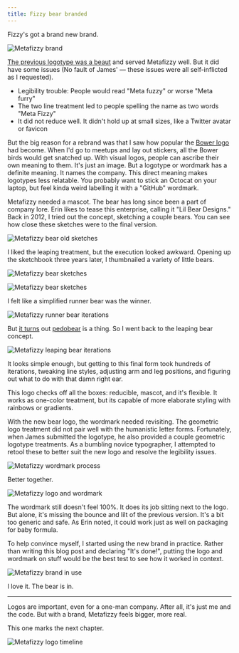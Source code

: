 ```yaml
---
title: Fizzy bear branded
---
```


Fizzy's got a brand new brand.

![Metafizzy brand](http://i.imgur.com/T0sVgzD.png)

[The previous logotype was a beaut](/blog/logotype-james-edmondson) and served Metafizzy well. But it did have some issues (No fault of James' — these issues were all self-inflicted as I requested).

+ Legibility trouble: People would read "Meta fuzzy" or worse "Meta furry"
+ The two line treatment led to people spelling the name as two words "Meta Fizzy"
+ It did not reduce well. It didn't hold up at small sizes, like a Twitter avatar or favicon

But the big reason for a rebrand was that I saw how popular the [Bower logo](http://bower.io/docs/about/#logo) had become. When I'd go to meetups and lay out stickers, all the Bower birds would get snatched up. With visual logos, people can ascribe their own meaning to them. It's just an image. But a logotype or wordmark has a definite meaning. It names the company. This direct meaning makes logotypes less relatable. You probably want to stick an Octocat on your laptop, but feel kinda weird labelling it with a "GitHub" wordmark.

Metafizzy needed a mascot. The bear has long since been a part of company lore. Erin likes to tease this enterprise, calling it "Lil Bear Designs." Back in 2012, I tried out the concept, sketching a couple bears. You can see how close these sketches were to the final version.

![Metafizzy bear old sketches](http://i.imgur.com/JTAGo.jpg)

I liked the leaping treatment, but the execution looked awkward. Opening up the sketchbook three years later, I thumbnailed a variety of little bears.

![Metafizzy bear sketches](http://i.imgur.com/vSPwb0h.jpg)

![Metafizzy bear sketches](http://i.imgur.com/3UIH4gx.jpg)

I felt like a simplified runner bear was the winner.

![Metafizzy runner bear iterations](http://i.imgur.com/nT7Ko4E.png)

But [it turns](https://twitter.com/hacks/status/651839881900093440) out [pedobear](https://en.wikipedia.org/wiki/Pedobear) is a thing. So I went back to the leaping bear concept.

![Metafizzy leaping bear iterations](http://i.imgur.com/ahH87P3.png)

It looks simple enough, but getting to this final form took hundreds of iterations, tweaking line styles, adjusting arm and leg positions, and figuring out what to do with that damn right ear.

This logo checks off all the boxes: reducible, mascot, and it's flexible. It works as one-color treatment, but its capable of more elaborate styling with rainbows or gradients.

With the new bear logo, the wordmark needed revisiting. The geometric logo treatment did not pair well with the humanistic letter forms. Fortunately, when James submitted the logotype, he also provided a couple geometric logotype treatments. As a bumbling novice typographer, I attempted to retool these to better suit the new logo and resolve the legibility issues.

![Metafizzy wordmark process](http://i.imgur.com/UIjrGAu.png)

Better together.

![Metafizzy logo and wordmark](http://i.imgur.com/EAN3K21.png)

The wordmark still doesn't feel 100%. It does its job sitting next to the logo. But alone, it's missing the bounce and lilt of the previous version. It's a bit too generic and safe. As Erin noted, it could work just as well on packaging for baby formula.

To help convince myself, I started using the new brand in practice. Rather than writing this blog post and declaring "It's done!", putting the logo and wordmark on stuff would be the best test to see how it worked in context.

![Metafizzy brand in use](http://i.imgur.com/KgDS1w2.jpg)

I love it. The bear is in.

---

Logos are important, even for a one-man company. After all, it's just me and the code. But with a brand, Metafizzy feels bigger, more real.

This one marks the next chapter.

![Metafizzy logo timeline](http://i.imgur.com/KRqAAUI.png)
